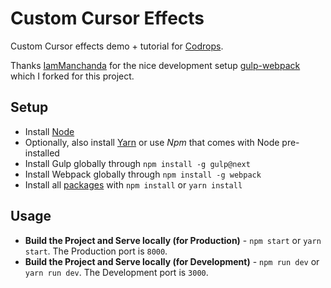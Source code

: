 # Custom Cursor Effects

Custom Cursor effects demo + tutorial for [Codrops](https://tympanus.net/codrops/).

Thanks [IamManchanda](https://github.com/IamManchanda) for the nice development setup [gulp-webpack](https://github.com/IamManchanda/gulp-webpack) which I forked for this project.

## Setup

- Install [Node](https://nodejs.org/)
- Optionally, also install [Yarn](https://yarnpkg.com/) or use _Npm_ that comes with Node pre-installed
- Install Gulp globally through `npm install -g gulp@next`
- Install Webpack globally through `npm install -g webpack`
- Install all [packages](./package.json) with `npm install` or `yarn install`

## Usage

- **Build the Project and Serve locally (for Production)** - `npm start` or `yarn start`. The Production port is `8000`.
- **Build the Project and Serve locally (for Development)** - `npm run dev` or `yarn run dev`. The Development port is `3000`.
